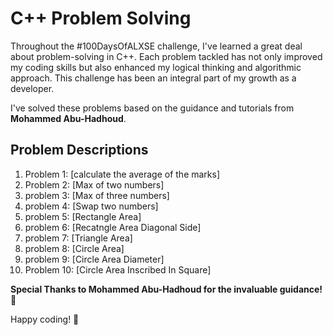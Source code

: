 # C++ Problem Solving

Throughout the #100DaysOfALXSE challenge, I've learned a great deal about problem-solving in C++. Each problem tackled has not only improved my coding skills but also enhanced my logical thinking and algorithmic approach. This challenge has been an integral part of my growth as a developer.

I've solved these problems based on the guidance and tutorials from **Mohammed Abu-Hadhoud**.

## Problem Descriptions

1. Problem 1: [calculate the average of the marks]
2. Problem 2: [Max of two numbers]
3. problem 3: [Max of three numbers]
4. problem 4: [Swap two numbers]
5. problem 5: [Rectangle Area]
6. problem 6: [Recatngle Area Diagonal Side]
7. problem 7: [Triangle Area]
8. problem 8: [Circle Area]
9. problem 9: [Circle Area Diameter]
10. Problem 10: [Circle Area Inscribed In Square]

**Special Thanks to Mohammed Abu-Hadhoud for the invaluable guidance!** 🙌

Happy coding! 🚀
